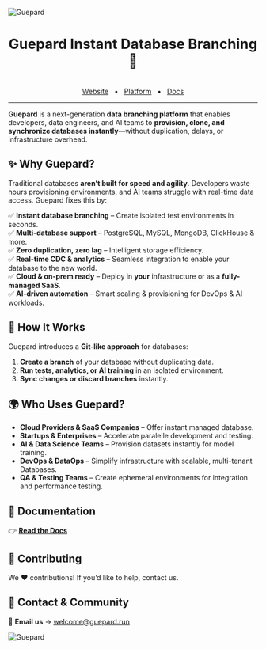 ![Guepard](https://github.com/user-attachments/assets/b2b1dbec-d047-4002-8ac8-ca2e76b8124a)

<div align="center">
  <h1>Guepard Instant Database Branching 🚀</h1>
  <br />  
  <a href="https://www.guepard.run">Website</a>
  <span>&nbsp;&nbsp;•&nbsp;&nbsp;</span>
  <a href="https://app.guepard.run">Platform</a>
  <span>&nbsp;&nbsp;•&nbsp;&nbsp;</span>
  <a href="https://docs.guepard.run">Docs</a>
  <br />
  <hr />
</div>



**Guepard** is a next-generation **data branching platform** that enables developers, data engineers, and AI teams to **provision, clone, and synchronize databases instantly**—without duplication, delays, or infrastructure overhead.

## **✨ Why Guepard?**
Traditional databases **aren’t built for speed and agility**. Developers waste hours provisioning environments, and AI teams struggle with real-time data access. Guepard fixes this by:

✅ **Instant database branching** – Create isolated test environments in seconds.  
✅ **Multi-database support** – PostgreSQL, MySQL, MongoDB, ClickHouse & more.  
✅ **Zero duplication, zero lag** – Intelligent storage efficiency.  
✅ **Real-time CDC & analytics** – Seamless integration to enable your database to the new world.  
✅ **Cloud & on-prem ready** – Deploy in **your** infrastructure or as a **fully-managed SaaS**.  
✅ **AI-driven automation** – Smart scaling & provisioning for DevOps & AI workloads.  

## **🚀 How It Works**
Guepard introduces a **Git-like approach** for databases:
1. **Create a branch** of your database without duplicating data.
2. **Run tests, analytics, or AI training** in an isolated environment.
3. **Sync changes or discard branches** instantly.

## **🌍 Who Uses Guepard?**

- **Cloud Providers & SaaS Companies** – Offer instant managed database.
- **Startups & Enterprises** – Accelerate paralelle development and testing.
- **AI & Data Science Teams** – Provision datasets instantly for model training.
- **DevOps & DataOps** – Simplify infrastructure with scalable, multi-tenant Databases.
- **QA & Testing Teams** – Create ephemeral environments for integration and performance testing.

## **📖 Documentation**
👉 **[Read the Docs](https://docs.guepard.run)**

## **🤝 Contributing**
We ❤️ contributions! If you’d like to help, contact us.

## **📩 Contact & Community**
📧 **Email us** → welcome@guepard.run  

![Guepard](https://cdn.prod.website-files.com/65c0e79843ec5cef0aa32672/6783b63df99c76ba275e6b39_Layer_1.svg)
